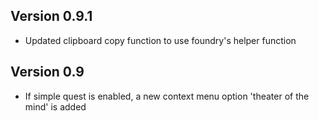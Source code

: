 ## Version 0.9.1
- Updated clipboard copy function to use foundry's helper function

## Version 0.9
- If simple quest is enabled, a new context menu option 'theater of the mind' is added

